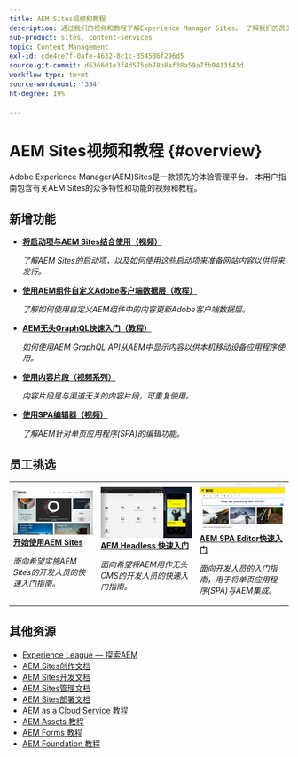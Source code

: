 ```yaml
---
title: AEM Sites视频和教程
description: 通过我们的视频和教程了解Experience Manager Sites。 了解我们的员工挑选和AEM Sites的新增功能。
sub-product: sites, content-services
topic: Content Management
exl-id: cde4ce7f-0afe-4632-8c1c-354586f296d5
source-git-commit: d6366d1e3f4d575eb78b8af38a59a7fb9413f43d
workflow-type: tm+mt
source-wordcount: '354'
ht-degree: 19%

---
```


# AEM Sites视频和教程 {#overview}

Adobe Experience Manager(AEM)Sites是一款领先的体验管理平台。 本用户指南包含有关AEM Sites的众多特性和功能的视频和教程。


<div id="whats-new-section">

## 新增功能

* **[将启动项与AEM Sites结合使用（视频）](./page-authoring/launches.md)**

   *了解AEM Sites的启动项，以及如何使用这些启动项来准备网站内容以供将来发行。*

* **[使用AEM组件自定义Adobe客户端数据层（教程）](./integrations/adobe-client-data-layer/data-layer-customize.md)**

   *了解如何使用自定义AEM组件中的内容更新Adobe客户端数据层。*

* **[AEM无头GraphQL快速入门（教程）](https://experienceleague.adobe.com/docs/experience-manager-learn/getting-started-with-aem-headless/graphql/overview.html)**

   *如何使用AEM GraphQL API从AEM中显示内容以供本机移动设备应用程序使用。*

* **[使用内容片段（视频系列）](./content-fragments/content-fragments-feature-video-use.md)**

   *内容片段是与渠道无关的内容片段，可重复使用。*

* **[使用SPA编辑器（视频）](./spa-editor/spa-editor-framework-feature-video-use.md)**

   *了解AEM针对单页应用程序(SPA)的编辑功能。*

</div>

<div id="recs-overview-body-1"></div>
<div id="recs-overview-body-2"></div>
<div id="recs-overview-body-3"></div>
<div id="recs-overview-body-4"></div>
<div id="recs-overview-body-5"></div>
<div id="recs-overview-body-6"></div>

<div id="staff-picks-section">

## 员工挑选

<table>
<tr>
  <td>
    <a href="https://experienceleague.adobe.com/docs/experience-manager-learn/getting-started-wknd-tutorial-develop/overview.html?lang=zh-Hans">
      <img alt="《AEM Sites 快速入门》 - WKND 教程" src="./assets/aem-wknd-tutorial.png" />
    </a>
    <div>
      <a href="https://experienceleague.adobe.com/docs/experience-manager-learn/getting-started-wknd-tutorial-develop/overview.html">
    <strong>开始使用AEM Sites</strong>
    </a>
    </div>
    <p>
    <em>面向希望实施AEM Sites的开发人员的快速入门指南。</em>
    <p>
  </td>
  <td>
    <a href="https://experienceleague.adobe.com/docs/experience-manager-learn/getting-started-with-aem-headless/overview.html?lang=zh-Hans">
    <img alt="AEM Headless 快速入门" src="./assets/aem-headless-tutorial.png" />
    </a>
    <div>
    <a href="https://experienceleague.adobe.com/docs/experience-manager-learn/getting-started-with-aem-headless/overview.html">
    <strong>AEM Headless 快速入门</strong>
    </a>
    </div>
    <p>
    <em>面向希望将AEM用作无头CMS的开发人员的快速入门指南。</em>
    </p>
  </td>
  <td>
    <a href="https://experienceleague.adobe.com/docs/experience-manager-learn/getting-started-with-aem-headless/spa-editor/react/overview.html">
      <img alt="AEM SPA Editor快速入门" src="./assets/aem-wknd-spa-editor-tutorial.png" />
    </a>
     <div>
      <a href="https://experienceleague.adobe.com/docs/experience-manager-learn/getting-started-with-aem-headless/spa-editor/react/overview.html">
        <strong>AEM SPA Editor快速入门</strong>
      </a>
    </div>
    <p>
    <em>面向开发人员的入门指南，用于将单页应用程序(SPA)与AEM集成。</em>
    <p>
  </td>
</tr>
</table>

</div>

## 其他资源

* [Experience League — 探索AEM](https://experienceleague.adobe.com/#recommended/solutions/experience-manager)
* [AEM Sites创作文档](https://experienceleague.adobe.com/docs/experience-manager-65/authoring/home.html)
* [AEM Sites开发文档](https://experienceleague.adobe.com/docs/experience-manager-65/developing/home.html)
* [AEM Sites管理文档](https://experienceleague.adobe.com/docs/experience-manager-65/administering/home.html)
* [AEM Sites部署文档](https://experienceleague.adobe.com/docs/experience-manager-65/deploying/home.html)
* [AEM as a Cloud Service 教程](/help/cloud-service/overview.md)
* [AEM Assets 教程](/help/assets/overview.md)
* [AEM Forms 教程](/help/forms/overview.md)
* [AEM Foundation 教程](/help/foundation/overview.md)
